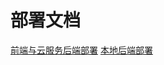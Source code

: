 # 部署文档
[前端与云服务后端部署](http://blog.csdn.net/guodongxiaren) 
[本地后端部署](http://blog.csdn.net/guodongxiaren) 
